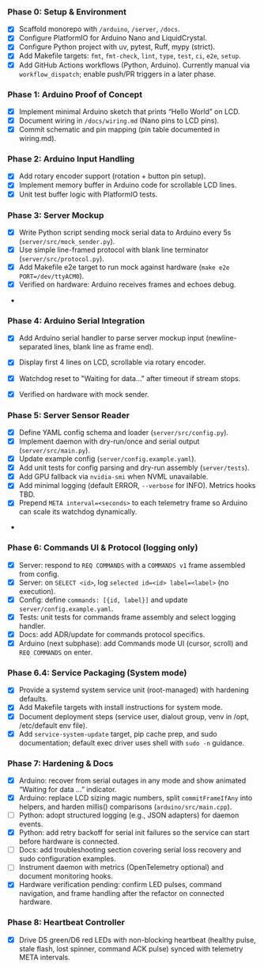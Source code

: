 ### Phase 0: Setup & Environment

- [x] Scaffold monorepo with `/arduino`, `/server`, `/docs`.
- [x] Configure PlatformIO for Arduino Nano and LiquidCrystal.
- [x] Configure Python project with uv, pytest, Ruff, mypy (strict).
- [x] Add Makefile targets: `fmt`, `fmt-check`, `lint`, `type`, `test`, `ci`, `e2e`, `setup`.
- [x] Add GitHub Actions workflows (Python, Arduino). Currently manual via `workflow_dispatch`; enable push/PR triggers in a later phase.

### Phase 1: Arduino Proof of Concept

- [x] Implement minimal Arduino sketch that prints “Hello World” on LCD.
- [x] Document wiring in `/docs/wiring.md` (Nano pins to LCD pins).
- [x] Commit schematic and pin mapping (pin table documented in wiring.md).

### Phase 2: Arduino Input Handling

- [x] Add rotary encoder support (rotation + button pin setup).
- [x] Implement memory buffer in Arduino code for scrollable LCD lines.
- [x] Unit test buffer logic with PlatformIO tests.

### Phase 3: Server Mockup

- [x] Write Python script sending mock serial data to Arduino every 5s (`server/src/mock_sender.py`).
- [x] Use simple line-framed protocol with blank line terminator (`server/src/protocol.py`).
- [x] Add Makefile e2e target to run mock against hardware (`make e2e PORT=/dev/ttyACM0`).
- [x] Verified on hardware: Arduino receives frames and echoes debug.
-

### Phase 4: Arduino Serial Integration

- [x] Add Arduino serial handler to parse server mockup input (newline-separated lines, blank line as frame end).
- [x] Display first 4 lines on LCD, scrollable via rotary encoder.
- [x] Watchdog reset to "Waiting for data..." after timeout if stream stops.
- [x] Verified on hardware with mock sender.


### Phase 5: Server Sensor Reader

- [x] Define YAML config schema and loader (`server/src/config.py`).
- [x] Implement daemon with dry-run/once and serial output (`server/src/main.py`).
- [x] Update example config (`server/config.example.yaml`).
- [x] Add unit tests for config parsing and dry-run assembly (`server/tests`).
- [x] Add GPU fallback via `nvidia-smi` when NVML unavailable.
- [x] Add minimal logging (default ERROR, `--verbose` for INFO). Metrics hooks TBD.
- [x] Prepend `META interval=<seconds>` to each telemetry frame so Arduino can scale its watchdog dynamically.
-

### Phase 6: Commands UI & Protocol (logging only)

- [x] Server: respond to `REQ COMMANDS` with a `COMMANDS v1` frame assembled from config.
- [x] Server: on `SELECT <id>`, log `selected id=<id> label=<label>` (no execution).
- [x] Config: define `commands: [{id, label}]` and update `server/config.example.yaml`.
- [x] Tests: unit tests for commands frame assembly and select logging handler.
- [x] Docs: add ADR/update for commands protocol specifics.
- [x] Arduino (next subphase): add Commands mode UI (cursor, scroll) and `REQ COMMANDS` on enter.

### Phase 6.4: Service Packaging (System mode)

- [x] Provide a systemd system service unit (root-managed) with hardening defaults.
- [x] Add Makefile targets with install instructions for system mode.
- [x] Document deployment steps (service user, dialout group, venv in /opt, /etc/default env file).
- [x] Add `service-system-update` target, pip cache prep, and sudo documentation; default exec driver uses shell with `sudo -n` guidance.

### Phase 7: Hardening & Docs

- [x] Arduino: recover from serial outages in any mode and show animated “Waiting for data …” indicator.
- [x] Arduino: replace LCD sizing magic numbers, split `commitFrameIfAny` into helpers, and harden millis() comparisons (`arduino/src/main.cpp`).
- [ ] Python: adopt structured logging (e.g., JSON adapters) for daemon events.
- [x] Python: add retry backoff for serial init failures so the service can start before hardware is connected.
- [ ] Docs: add troubleshooting section covering serial loss recovery and sudo configuration examples.
- [ ] Instrument daemon with metrics (OpenTelemetry optional) and document monitoring hooks.
- [x] Hardware verification pending: confirm LED pulses, command navigation, and frame handling after the refactor on connected hardware.

### Phase 8: Heartbeat Controller

- [x] Drive D5 green/D6 red LEDs with non-blocking heartbeat (healthy pulse, stale flash, lost spinner, command ACK pulse) synced with telemetry META intervals.
